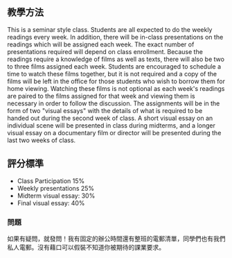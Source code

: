 ## 教學方法
This is a seminar style class. Students are all expected to do the weekly readings every week. In addition, there will be in-class presentations on the readings which will be assigned each week. The exact number of presentations required will depend on class enrollment. Because the readings require a knowledge of films as well as texts, there will also be two to three films assigned each week. Students are encouraged to schedule a time to watch these films together, but it is not required and a copy of the films will be left in the office for those students who wish to borrow them for home viewing. Watching these films is not optional as each week's readings are paired to the films assigned for that week and viewing them is necessary in order to follow the discussion. The assignments will be in the form of two "visual essays" with the details of what is required to be handed out during the second week of class. A short visual essay on an individual scene will be presented in class during midterms, and a longer visual essay on a documentary film or director will be presented during the last two weeks of class.

## 評分標準
 * Class Participation 15%
 * Weekly presentations 25%
 * Midterm visual essay: 30%
 * Final visual essay: 40%

### 問題
如果有疑問，就發問！我有固定的辦公時間還有整班的電郵清單，同學們也有我們私人電郵。沒有藉口可以假裝不知道你被期待的課業要求。
